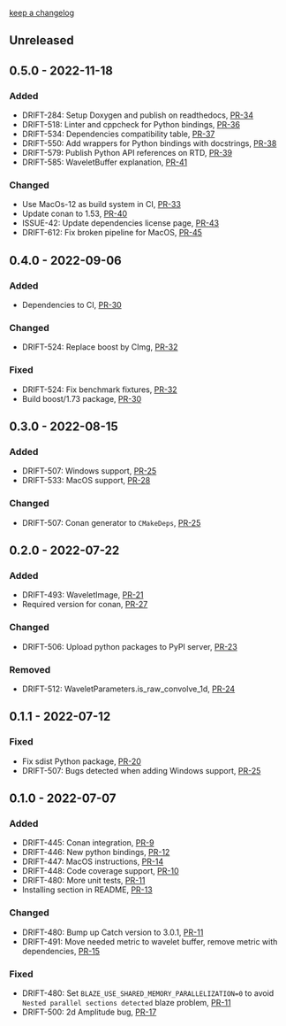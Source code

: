 [keep a changelog](https://keepachangelog.com/)

## Unreleased

## 0.5.0 - 2022-11-18

### Added

* DRIFT-284: Setup Doxygen and publish on readthedocs, [PR-34](https://github.com/panda-official/WaveletBuffer/pull/34/)
* DRIFT-518: Linter and cppcheck for Python bindings, [PR-36](https://github.com/panda-official/WaveletBuffer/pull/36)
* DRIFT-534: Dependencies compatibility table, [PR-37](https://github.com/panda-official/WaveletBuffer/pull/37)
* DRIFT-550: Add wrappers for Python bindings with
  docstrings, [PR-38](https://github.com/panda-official/WaveletBuffer/pull/38)
* DRIFT-579: Publish Python API references on RTD, [PR-39](https://github.com/panda-official/WaveletBuffer/pull/39)
* DRIFT-585: WaveletBuffer explanation, [PR-41](https://github.com/panda-official/WaveletBuffer/pull/41)

### Changed

* Use MacOs-12 as build system in CI, [PR-33](https://github.com/panda-official/WaveletBuffer/pull/33)
* Update conan to 1.53, [PR-40](https://github.com/panda-official/WaveletBuffer/pull/40)
* ISSUE-42: Update dependencies license page, [PR-43](https://github.com/panda-official/WaveletBuffer/pull/43)
* DRIFT-612: Fix broken pipeline for MacOS, [PR-45](https://github.com/panda-official/WaveletBuffer/pull/45)

## 0.4.0 - 2022-09-06

### Added

* Dependencies to CI, [PR-30](https://github.com/panda-official/WaveletBuffer/pull/30)

### Changed

* DRIFT-524: Replace boost by CImg, [PR-32](https://github.com/panda-official/WaveletBuffer/pull/32)

### Fixed

* DRIFT-524: Fix benchmark fixtures, [PR-32](https://github.com/panda-official/WaveletBuffer/pull/32)
* Build boost/1.73 package, [PR-30](https://github.com/panda-official/WaveletBuffer/pull/30)

## 0.3.0 - 2022-08-15

### Added

* DRIFT-507: Windows support, [PR-25](https://github.com/panda-official/WaveletBuffer/pull/25)
* DRIFT-533: MacOS support, [PR-28](https://github.com/panda-official/WaveletBuffer/pull/28)

### Changed

* DRIFT-507: Conan generator to `CMakeDeps`, [PR-25](https://github.com/panda-official/WaveletBuffer/pull/25)

## 0.2.0 - 2022-07-22

### Added

* DRIFT-493: WaveletImage, [PR-21](https://github.com/panda-official/WaveletBuffer/pull/21)
* Required version for conan, [PR-27](https://github.com/panda-official/WaveletBuffer/pull/27)

### Changed

* DRIFT-506: Upload python packages to PyPI server, [PR-23](https://github.com/panda-official/WaveletBuffer/pull/23)

### Removed

* DRIFT-512: WaveletParameters.is_raw_convolve_1d, [PR-24](https://github.com/panda-official/WaveletBuffer/pull/24)

## 0.1.1 - 2022-07-12

### Fixed

* Fix sdist Python package, [PR-20](https://github.com/panda-official/WaveletBuffer/pull/20)
* DRIFT-507: Bugs detected when adding Windows support, [PR-25](https://github.com/panda-official/WaveletBuffer/pull/25)

## 0.1.0 - 2022-07-07

### Added

* DRIFT-445: Conan integration, [PR-9](https://github.com/panda-official/WaveletBuffer/pull/9)
* DRIFT-446: New python bindings, [PR-12](https://github.com/panda-official/WaveletBuffer/pull/12)
* DRIFT-447: MacOS instructions, [PR-14](https://github.com/panda-official/WaveletBuffer/pull/14)
* DRIFT-448: Code coverage support, [PR-10](https://github.com/panda-official/WaveletBuffer/pull/10)
* DRIFT-480: More unit tests, [PR-11](https://github.com/panda-official/WaveletBuffer/pull/11)
* Installing section in README, [PR-13](https://github.com/panda-official/WaveletBuffer/pull/13)

### Changed

* DRIFT-480: Bump up Catch version to 3.0.1, [PR-11](https://github.com/panda-official/WaveletBuffer/pull/11)
* DRIFT-491: Move needed metric to wavelet buffer, remove metric with
  dependencies, [PR-15](https://github.com/panda-official/WaveletBuffer/pull/15/checks)

### Fixed

* DRIFT-480: Set `BLAZE_USE_SHARED_MEMORY_PARALLELIZATION=0` to avoid `Nested parallel sections detected` blaze
  problem, [PR-11](https://github.com/panda-official/WaveletBuffer/pull/11)
* DRIFT-500: 2d Amplitude bug, [PR-17](https://github.com/panda-official/WaveletBuffer/pull/17)
